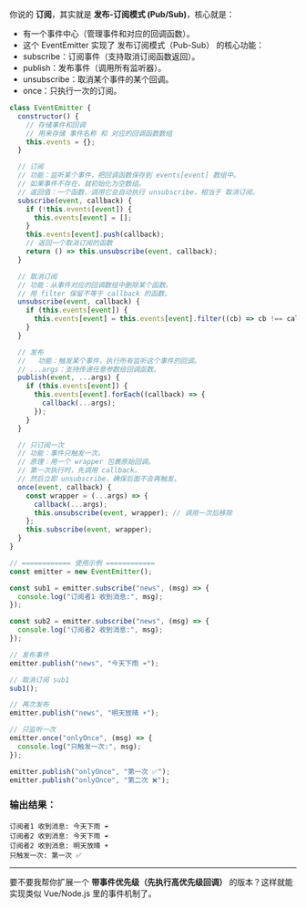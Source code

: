 你说的 **订阅**，其实就是 **发布-订阅模式 (Pub/Sub)**，核心就是：

- 有一个事件中心（管理事件和对应的回调函数）。
- 这个 EventEmitter 实现了 发布订阅模式（Pub-Sub） 的核心功能：
- subscribe：订阅事件（支持取消订阅函数返回）。
- publish：发布事件（调用所有监听器）。
- unsubscribe：取消某个事件的某个回调。
- once：只执行一次的订阅。

```js
class EventEmitter {
  constructor() {
    // 存储事件和回调
    // 用来存储 事件名称 和 对应的回调函数数组
    this.events = {};
  }

  // 订阅
  // 功能：监听某个事件，把回调函数保存到 events[event] 数组中。
  // 如果事件不存在，就初始化为空数组。
  // 返回值：一个函数，调用它会自动执行 unsubscribe，相当于 取消订阅。
  subscribe(event, callback) {
    if (!this.events[event]) {
      this.events[event] = [];
    }
    this.events[event].push(callback);
    // 返回一个取消订阅的函数
    return () => this.unsubscribe(event, callback);
  }

  // 取消订阅
  // 功能：从事件对应的回调数组中删除某个函数。
  // 用 filter 保留不等于 callback 的函数。
  unsubscribe(event, callback) {
    if (this.events[event]) {
      this.events[event] = this.events[event].filter((cb) => cb !== callback);
    }
  }

  // 发布
  //   功能：触发某个事件，执行所有监听这个事件的回调。
  // ...args：支持传递任意参数给回调函数。
  publish(event, ...args) {
    if (this.events[event]) {
      this.events[event].forEach((callback) => {
        callback(...args);
      });
    }
  }

  // 只订阅一次
  // 功能：事件只触发一次。
  // 原理：用一个 wrapper 包裹原始回调。
  // 第一次执行时，先调用 callback。
  // 然后立即 unsubscribe，确保后面不会再触发。
  once(event, callback) {
    const wrapper = (...args) => {
      callback(...args);
      this.unsubscribe(event, wrapper); // 调用一次后移除
    };
    this.subscribe(event, wrapper);
  }
}

// ============ 使用示例 ============
const emitter = new EventEmitter();

const sub1 = emitter.subscribe("news", (msg) => {
  console.log("订阅者1 收到消息:", msg);
});

const sub2 = emitter.subscribe("news", (msg) => {
  console.log("订阅者2 收到消息:", msg);
});

// 发布事件
emitter.publish("news", "今天下雨 ☔");

// 取消订阅 sub1
sub1();

// 再次发布
emitter.publish("news", "明天放晴 ☀️");

// 只监听一次
emitter.once("onlyOnce", (msg) => {
  console.log("只触发一次:", msg);
});

emitter.publish("onlyOnce", "第一次 ✅");
emitter.publish("onlyOnce", "第二次 ❌");
```

### 输出结果：

```
订阅者1 收到消息: 今天下雨 ☔
订阅者2 收到消息: 今天下雨 ☔
订阅者2 收到消息: 明天放晴 ☀️
只触发一次: 第一次 ✅
```

---

要不要我帮你扩展一个 **带事件优先级（先执行高优先级回调）** 的版本？这样就能实现类似 Vue/Node.js 里的事件机制了。

